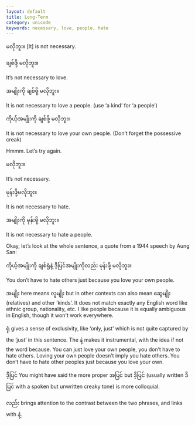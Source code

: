 ```yaml
---
layout: default
title: Long-Term
category: unicode
keywords: necessary, love, people, hate
---
```


<p><span class='mm3'>မလိုဘူး။</span> [It] is not necessary.</p>
<p class="hide-trigger"><span class='mm3'>ချစ်ဖို့ မလိုဘူး။</span></p>
<p class='hide-this'>It’s not necessary to love.</p>

<p class="hide-trigger"><span class='mm3'>အမျိုးကို ချစ်ဖို့ မလိုဘူး။</span></p>
<p class='hide-this'>It is not necessary to love a people. (use ‘a kind’ for ‘a people’)</p>

<p class="hide-trigger"><span class='mm3'>ကိုယ့်အမျိုးကို ချစ်ဖို့ မလိုဘူး။</span></p>
<p class='hide-this'>It is not necessary to love your own people. (Don’t forget the possessive creak)</p>

<p>Hmmm. Let’s try again.</p>
<p class="hide-trigger"><span class='mm3'>မလိုဘူး။</span></p>
<p class='hide-this'>It’s not necessary.</p>

<p class="hide-trigger"><span class='mm3'>မုန်းဖို့မလိုဘူး။</span></p>
<p class='hide-this'>It is not necessary to hate.</p>

<p class="hide-trigger"><span class='mm3'>အမျိုးကို မုန်းဖို့ မလိုဘူး။</span></p>
<p class='hide-this'>It is not necessary to hate a people.</p>

<p>Okay, let’s look at the whole sentence, a quote from a 1944 speech by Aung San:</p>
<p class="hide-trigger"><span class='mm3'>ကိုယ့်အမျိုးကို ချစ်ရုံနဲ့ ဒီ့ပြင်အမျိုးကိုလည်း မုန်းဖို့ မလိုဘူး။</span></p>
<p class='hide-this'>You don’t have to hate others just because you love your own people.</p>

<p><span class='mm3'>အမျိုး</span> here means <span class='mm3'>လူမျိုး</span> but in other contexts can also mean <span class='mm3'>ဆွေမျိုး</span> (relatives) and other ‘kinds’. It does not match exactly any English word like ethnic group, nationality, etc. I like people because it is equally ambiguous in English, though it won't work everywhere.</p>
<p><span class='mm3'>ရုံ</span> gives a sense of exclusivity, like ‘only, just’ which is not quite captured by the ‘just’ in this sentence. The <span class='mm3'>နဲ့</span> makes it instrumental, with the idea if not the word because. You can just love your own people, you don’t have to hate others. Loving your own people doesn’t imply you hate others. You don’t have to hate other peoples just because you love your own.</p>
<p><span class='mm3'>ဒီ့ပြင်</span> You might have said the more proper <span class='mm3'>အပြင်</span> but <span class='mm3'>ဒီ့ပြင်</span> (usually written <span class='mm3'>ဒီပြင်</span> with a spoken but unwritten creaky tone) is more colloquial.</p>
<p><span class='mm3'>လည်း</span> brings attention to the contrast between the two phrases, and links with <span class='mm3'>နဲ့</span>.</p>
